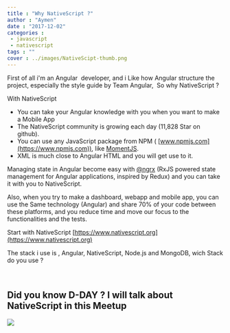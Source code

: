 ```yaml
---
title : "Why NativeScript ?"
author : "Aymen"
date : "2017-12-02"
categories : 
 - javascript
 - nativescript
tags : ""
cover : ../images/NativeScipt-thumb.png
---
```


First of all i'm an Angular  developer, and i Like how Angular structure the project, especially the style guide by Team Angular,  So why NativeScript ?

With NativeScript

- You can take your Angular knowledge with you when you want to make a Mobile App
- The NativeScript community is growing each day (11,828 Star on github).
- You can use any JavaScript package from NPM ( [www.npmjs.com](https://www.npmjs.com)), like [MomentJS](https://momentjs.com).
- XML is much close to Angular HTML and you will get use to it.

Managing state in Angular become easy with [@ngrx](https://github.com/ngrx/platform) (RxJS powered state management for Angular applications, inspired by Redux) and you can take it with you to NativeScript.

Also, when you try to make a dashboard, webapp and mobile app, you can use the Same technology (Angular) and share 70% of your code between these platforms, and you reduce time and move our focus to the functionalities and the tests.

Start with NativeScript [https://www.nativescript.org](https://www.nativescript.org)

The stack i use is , Angular, NativeScript, Node.js and MongoDB, wich Stack do you use ?

 

## Did you know D-DAY ? I will talk about NativeScript in this Meetup

[![](https://aymen.co/wp-content/uploads/2017/12/d-day2.png)](https://aymen.co/events/d-day-developers-day-1/)
